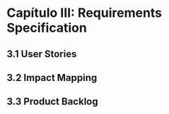 # Capítulo III: Requirements Specification

## 3.1 User Stories

## 3.2 Impact Mapping

## 3.3 Product Backlog
